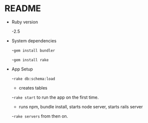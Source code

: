 # README

* Ruby version

    -2.5
* System dependencies

    -`gem install bundler`
   
    -`gem install rake`
* App Setup

   -`rake db:schema:load`
     * creates tables
     
   -`rake start` to run the app on the first time. 
   
     * runs npm, bundle install, starts node server, starts rails server
     
   -`rake servers` from then on.
